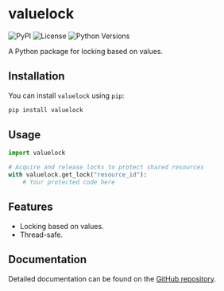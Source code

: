 # valuelock

![PyPI](https://img.shields.io/pypi/v/valuelock)
![License](https://img.shields.io/pypi/l/valuelock)
![Python Versions](https://img.shields.io/pypi/pyversions/valuelock)

A Python package for locking based on values.

## Installation

You can install `valuelock` using `pip`:

```bash
pip install valuelock
```

## Usage

```python
import valuelock

# Acquire and release locks to protect shared resources
with valuelock.get_lock("resource_id"):
    # Your protected code here
```

## Features

* Locking based on values.
* Thread-safe.

## Documentation

Detailed documentation can be found on the [GitHub repository](https://github.com/killbus/py-valuelock).
